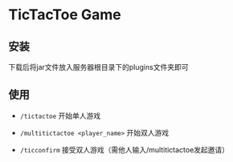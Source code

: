 # TicTacToe Game

## 安装

下载后将jar文件放入服务器根目录下的plugins文件夹即可

## 使用

- `/tictactoe` 开始单人游戏

- `/multitictactoe <player_name>` 开始双人游戏

- `/ticconfirm` 接受双人游戏（需他人输入/multitictactoe发起邀请）
